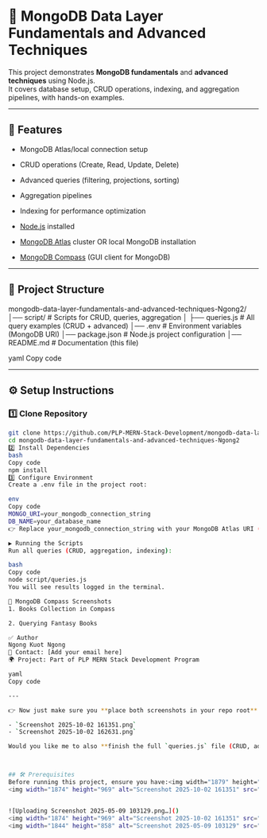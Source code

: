 # 📘 MongoDB Data Layer Fundamentals and Advanced Techniques

This project demonstrates **MongoDB fundamentals** and **advanced techniques** using Node.js.  
It covers database setup, CRUD operations, indexing, and aggregation pipelines, with hands-on examples.

---

## 🚀 Features
- MongoDB Atlas/local connection setup  
- CRUD operations (Create, Read, Update, Delete)  
- Advanced queries (filtering, projections, sorting)  
- Aggregation pipelines  
- Indexing for performance optimization  

- [Node.js](https://nodejs.org/) installed  
- [MongoDB Atlas](https://www.mongodb.com/cloud/atlas) cluster OR local MongoDB installation  
- [MongoDB Compass](https://www.mongodb.com/try/download/compass) (GUI client for MongoDB)  

---

## 📂 Project Structure
mongodb-data-layer-fundamentals-and-advanced-techniques-Ngong2/
│── script/ # Scripts for CRUD, queries, aggregation
│ ├── queries.js # All query examples (CRUD + advanced)
│── .env # Environment variables (MongoDB URI)
│── package.json # Node.js project configuration
│── README.md # Documentation (this file)

yaml
Copy code

---

## ⚙️ Setup Instructions

### 1️⃣ Clone Repository
```bash
git clone https://github.com/PLP-MERN-Stack-Development/mongodb-data-layer-fundamentals-and-advanced-techniques-Ngong2.git
cd mongodb-data-layer-fundamentals-and-advanced-techniques-Ngong2
2️⃣ Install Dependencies
bash
Copy code
npm install
3️⃣ Configure Environment
Create a .env file in the project root:

env
Copy code
MONGO_URI=your_mongodb_connection_string
DB_NAME=your_database_name
👉 Replace your_mongodb_connection_string with your MongoDB Atlas URI (or mongodb://127.0.0.1:27017 if running locally).

▶️ Running the Scripts
Run all queries (CRUD, aggregation, indexing):

bash
Copy code
node script/queries.js
You will see results logged in the terminal.

📸 MongoDB Compass Screenshots
1. Books Collection in Compass

2. Querying Fantasy Books

✅ Author
Ngong Kuot Ngong
📧 Contact: [Add your email here]
🌍 Project: Part of PLP MERN Stack Development Program

yaml
Copy code

---

👉 Now just make sure you **place both screenshots in your repo root** with the same filenames:

- `Screenshot 2025-10-02 161351.png`  
- `Screenshot 2025-10-02 162631.png`

Would you like me to also **finish the full `queries.js` file (CRUD, advanced queries, aggregations, indexing)** so you just run `node script/queries.js` and see results like in your Compass screenshots?



## 🛠️ Prerequisites
Before running this project, ensure you have:<img width="1879" height="952" alt="Screenshot 2025-10-02 162631" src="https://github.com/user-attachments/assets/e9854168-e2f6-4ee2-a685-c946eb6233fa" />
<img width="1874" height="969" alt="Screenshot 2025-10-02 161351" src="https://github.com/user-attachments/assets/081cd409-c4d6-40fd-9a86-0df96926d51b" />


![Uploading Screenshot 2025-05-09 103129.png…]()
<img width="1874" height="969" alt="Screenshot 2025-10-02 161351" src="https://github.com/user-attachments/assets/cf0f1017-3c27-48d7-8bb6-855347042245" />
<img width="1844" height="858" alt="Screenshot 2025-05-09 103129" src="https://github.com/user-attachments/assets/0a90bcf9-b89a-43a0-bb15-d1d60fb704ba" />








